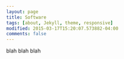 ```yaml
---
layout: page
title: Software
tags: [about, Jekyll, theme, responsive]
modified: 2015-03-17T15:20:07.573882-04:00
comments: false
---
```



blah blah blah
